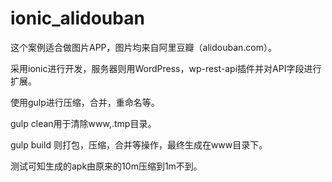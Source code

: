 # ionic_alidouban
这个案例适合做图片APP，图片均来自阿里豆瓣（alidouban.com）。

采用ionic进行开发，服务器则用WordPress，wp-rest-api插件并对API字段进行扩展。

使用gulp进行压缩，合并，重命名等。

gulp clean用于清除www,.tmp目录。

gulp build 则打包，压缩，合并等操作，最终生成在www目录下。

测试可知生成的apk由原来的10m压缩到1m不到。

